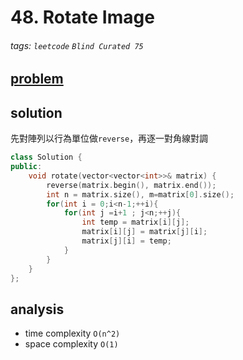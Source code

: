 # 48. Rotate Image

###### tags: `leetcode` `Blind Curated 75`

## [problem](https://leetcode.com/problems/rotate-image/)

## solution 
先對陣列以行為單位做`reverse`，再逐一對角線對調

```c++
class Solution {
public:
    void rotate(vector<vector<int>>& matrix) {
        reverse(matrix.begin(), matrix.end());
        int n = matrix.size(), m=matrix[0].size();
        for(int i = 0;i<n-1;++i){
            for(int j =i+1 ; j<n;++j){
                int temp = matrix[i][j];
                matrix[i][j] = matrix[j][i];
                matrix[j][i] = temp;
            }
        }
    }
};
```

## analysis
- time complexity `O(n^2)`
- space complexity `O(1)`